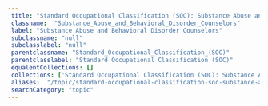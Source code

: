 ```yaml
--- 
 title: "Standard Occupational Classification (SOC): Substance Abuse and Behavioral Disorder Counselors" 
 classname:  "Substance_Abuse_and_Behavioral_Disorder_Counselors" 
 label: "Substance Abuse and Behavioral Disorder Counselors" 
 subclassname: "null" 
 subclasslabel: "null" 
 parentclassname: "Standard_Occupational_Classification_(SOC)" 
 parentclasslabel: "Standard Occupational Classification (SOC)" 
 equalentCollections: [] 
 collections: ['Standard Occupational Classification (SOC): Substance Abuse and Behavioral Disorder Counselors']
 aliases:  "/topic/standard-occupational-classification-soc-substance-abuse-and-behavioral-disorder-counselors"  
 searchCategory: "topic" 
---
```

